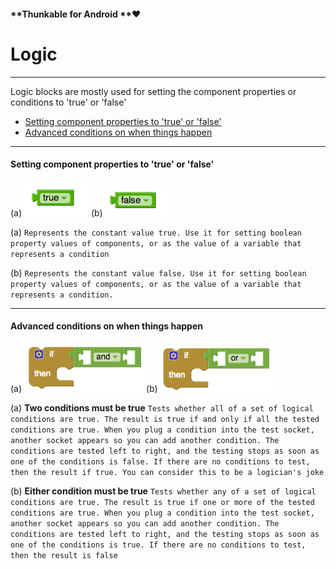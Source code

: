 #### **Thunkable for Android **❤

# Logic

---

Logic blocks are mostly used for setting the component properties or conditions to 'true' or 'false'

* [Setting component properties to 'true' or 'false'](#setting-component-properties-to-true-or-false)
* [Advanced conditions on when things happen](#advanced-conditions-on-when-things-happen)

---

#### Setting component properties to 'true' or 'false'

\(a\) ![](/assets/logic-blocks-1.png) \(b\) ![](/assets/logic-blocks-2.png)

\(a\) `Represents the constant value true. Use it for setting boolean property values of components, or as the value of a variable that represents a condition`

\(b\) `Represents the constant value false. Use it for setting boolean property values of components, or as the value of a variable that represents a condition.`

---

#### Advanced conditions on when things happen

\(a\) ![](/assets/logic-blocks-3.png)\(b\) ![](/assets/logic-blocks-4.png)

\(a\) **Two conditions must be true** `Tests whether all of a set of logical conditions are true. The result is true if and only if all the tested conditions are true. When you plug a condition into the test socket, another socket appears so you can add another condition. The conditions are tested left to right, and the testing stops as soon as one of the conditions is false. If there are no conditions to test, then the result if true. You can consider this to be a logician's joke`

\(b\) **Either condition must be true** `Tests whether any of a set of logical conditions are true. The result is true if one or more of the tested conditions are true. When you plug a condition into the test socket, another socket appears so you can add another condition. The conditions are tested left to right, and the testing stops as soon as one of the conditions is true. If there are no conditions to test, then the result is false`


